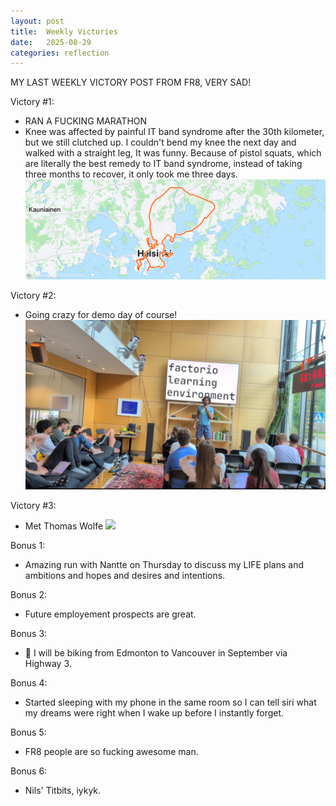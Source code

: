 ```yaml
---
layout: post
title:  Weekly Victories
date:   2025-08-29
categories: reflection
---
```


MY LAST WEEKLY VICTORY POST FROM FR8, VERY SAD!

Victory #1:
- RAN A FUCKING MARATHON
- Knee was affected by painful IT band syndrome after the 30th kilometer, but we still clutched up. I couldn't bend my knee the next day and walked with a straight leg, It was funny. Because of pistol squats, which are literally the best remedy to IT band syndrome, instead of taking three months to recover, it only took me three days.
![](/imgs/2025-08-29-weekly-victories/marathon.png)

Victory #2:
- Going crazy for demo day of course!
![](/imgs/2025-08-29-weekly-victories/demoday.png)

Victory #3:
- Met Thomas Wolfe
![](/imgs/2025-08-29-weekly-victories/)

Bonus 1:

- Amazing run with Nantte on Thursday to discuss my LIFE plans and ambitions and hopes and desires and intentions.

Bonus 2:

- Future employement prospects are great.

Bonus 3:

- 🤞 I will be biking from Edmonton to Vancouver in September via Highway 3.

Bonus 4:

- Started sleeping with my phone in the same room so I can tell siri what my dreams were right when I wake up before I instantly forget.

Bonus 5:

- FR8 people are so fucking awesome man.

Bonus 6:

- Nils' Titbits, iykyk.